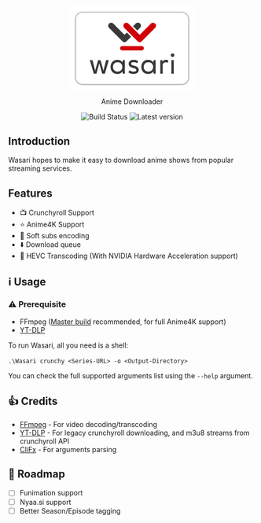 <p align="center">
  <img width="256" align="center" src="/assets/logo/logo.png">
</p>
<p align="center">
  Anime Downloader
</p>
<p align="center">  
  <a style="text-decoration:none" href="https://github.com/redbaty/Wasari/actions/workflows/dotnet-core.yml">
    <img src="https://img.shields.io/github/actions/workflow/status/redbaty/wasari/dotnet-core.yml?branch=next" alt="Build Status" />
  </a>
  <a style="text-decoration:none" href="https://github.com/redbaty/Wasari/releases">
    <img src="https://img.shields.io/github/release/redbaty/wasari.svg?label=Latest%20version&style=flat-square" alt="Latest version" />
  </a>
</p>

## Introduction

Wasari hopes to make it easy to download anime shows from popular streaming services.

## Features
* :tv: Crunchyroll Support
* :star: Anime4K Support
* :memo: Soft subs encoding
* :arrow_down: Download queue
* :bullettrain_side: HEVC Transcoding (With NVIDIA Hardware Acceleration support)

## :information_source: Usage

### :warning: Prerequisite
* FFmpeg ([Master build](https://github.com/BtbN/FFmpeg-Builds/releases) recommended, for full Anime4K support)
* [YT-DLP](https://github.com/yt-dlp/yt-dlp)

To run Wasari, all you need is a shell:

`.\Wasari crunchy <Series-URL> -o <Output-Directory>`

You can check the full supported arguments list using the `--help` argument.

## :+1: Credits

* [FFmpeg](https://git.ffmpeg.org/ffmpeg.git) - For video decoding/transcoding
* [YT-DLP](https://github.com/yt-dlp/yt-dlp) - For legacy crunchyroll downloading, and m3u8 streams from crunchyroll API
* [CliFx](https://github.com/Tyrrrz/CliFx) - For arguments parsing

## :construction: Roadmap

- [ ] Funimation support
- [ ] Nyaa.si support
- [ ] Better Season/Episode tagging
